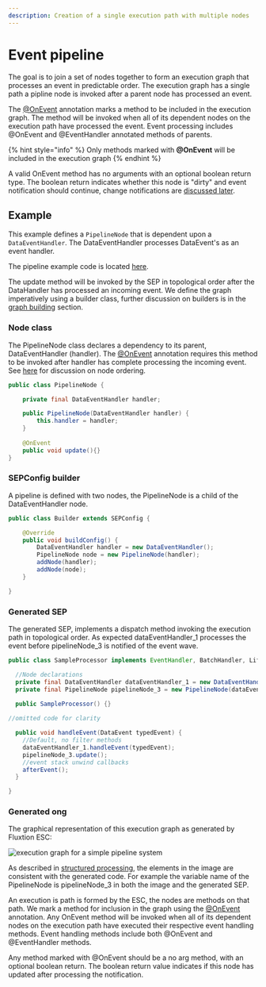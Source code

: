 ```yaml
---
description: Creation of a single execution path with multiple nodes
---
```


# Event pipeline

The goal is to join a set of nodes together to form an execution graph that processes an event in predictable order. The execution graph has a single path a pipline node is invoked after a parent node has processed an event.

The [@OnEvent](https://github.com/v12technology/fluxtion/blob/master/builder/src/main/java/com/fluxtion/api/annotations/OnEvent.java)  annotation marks a method to be included in the execution graph. The method will be invoked when all of its dependent nodes on the execution path have processed the event. Event processing includes @OnEvent and @EventHandler annotated methods of parents.

{% hint style="info" %}
Only methods marked with **@OnEvent** will be included in the execution graph
{% endhint %}

A valid OnEvent method has no arguments with an optional boolean return type. The boolean return indicates whether this node is "dirty" and event notification should continue, change notifications are [discussed later](dirty-node-monitoring.md).

## Example

This example defines a `PipelineNode` that is  dependent upon a `DataEventHandler`. The DataEventHandler processes DataEvent's as an event handler.

The pipeline example code is located [here](https://github.com/v12technology/fluxtion/tree/master/examples/documentation-examples/src/main/java/com/fluxtion/example/core/events/pipeline).

The update method will be invoked by the SEP in topological order after the DataHandler has processed an incoming event. We define the graph imperatively using a builder class, further discussion on builders is in the [graph building](../graph-building-primitives/) section.

### Node class

The PipelineNode class declares a dependency to its parent, DataEventHandler \(handler\). The [@OnEvent](https://github.com/v12technology/fluxtion/blob/master/builder/src/main/java/com/fluxtion/api/annotations/OnEvent.java) annotation requires this method to be invoked after handler has complete processing the incoming event. See [here](../../../concepts/overview/developer/static-event-processor/event-processing.md#topological-order) for discussion on node ordering.

```java
public class PipelineNode {

    private final DataEventHandler handler;

    public PipelineNode(DataEventHandler handler) {
        this.handler = handler;
    }
    
    @OnEvent
    public void update(){}
}
```

### SEPConfig builder

A pipeline is defined with two nodes, the PipelineNode is a child of the DataEventHandler node. 

```java
public class Builder extends SEPConfig {

    @Override
    public void buildConfig() {
        DataEventHandler handler = new DataEventHandler();
        PipelineNode node = new PipelineNode(handler);
        addNode(handler);
        addNode(node);
    }

}
```

### Generated SEP

The generated SEP, implements a dispatch method invoking the execution path in topological order. As expected dataEventHandler\_1 processes the event before pipelineNode\_3 is notified of the event wave.

```java
public class SampleProcessor implements EventHandler, BatchHandler, Lifecycle {

  //Node declarations
  private final DataEventHandler dataEventHandler_1 = new DataEventHandler();
  private final PipelineNode pipelineNode_3 = new PipelineNode(dataEventHandler_1);
  
  public SampleProcessor() {}

//omitted code for clarity

  public void handleEvent(DataEvent typedEvent) {
    //Default, no filter methods
    dataEventHandler_1.handleEvent(typedEvent);
    pipelineNode_3.update();
    //event stack unwind callbacks
    afterEvent();
  }

}

```

### Generated ong

The graphical representation of this execution graph as generated by Fluxtion ESC:

![execution graph for a simple pipeline system](../../../.gitbook/assets/sampleprocessor%20%285%29.png)

As described in [structured processing](../../../concepts/overview/developer/auditing.md), the elements in the image are consistent with the generated code. For example the variable name of the PipelineNode is pipelineNode\_3 in both the image and the generated SEP.

An execution is path is formed by the ESC, the nodes are methods on that path. We mark a method for inclusion in the graph using the [@OnEvent ](https://github.com/v12technology/fluxtion/blob/master/builder/src/main/java/com/fluxtion/api/annotations/OnEvent.java)annotation. Any OnEvent method will be invoked when all of its dependent nodes on the execution path have executed their respective event handling methods. Event handling methods include both @OnEvent and @EventHandler methods.

Any method marked with @OnEvent should be a no arg method, with an optional boolean return. The boolean return value indicates if this node has updated after processing the notification.



